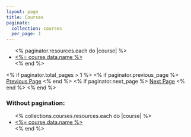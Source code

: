 ```yaml
---
layout: page
title: Courses
paginate:
  collection: courses
  per_page: 1
---
```


<ul>
<% paginator.resources.each do |course| %>
  <li>
      <a href="<%= course.relative_url %>"><%= course.data.name %></a>
  </li>
<% end %>
</ul>
<div>
<% if paginator.total_pages > 1 %>
    <% if paginator.previous_page %>
      <a href="<%= paginator.previous_page_path %>">Previous Page</a>
    <% end %>
    <% if paginator.next_page %>
      <a href="<%= paginator.next_page_path %>">Next Page</a>
    <% end %>
<% end %>
</div>

<div>
  <h3>Without pagination:</h3>
  <ul>
    <% collections.courses.resources.each do |course| %>
      <li>
          <a href="<%= course.relative_url %>"><%= course.data.name %></a>
      </li>
    <% end %>
  </ul>
</div>